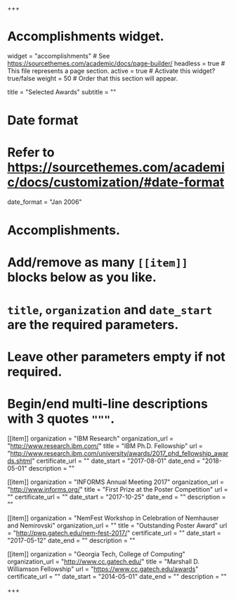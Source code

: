 +++
# Accomplishments widget.
widget = "accomplishments"  # See https://sourcethemes.com/academic/docs/page-builder/
headless = true  # This file represents a page section.
active = true  # Activate this widget? true/false
weight = 50  # Order that this section will appear.

title = "Selected Awards"
subtitle = ""

# Date format
#   Refer to https://sourcethemes.com/academic/docs/customization/#date-format
date_format = "Jan 2006"

# Accomplishments.
#   Add/remove as many `[[item]]` blocks below as you like.
#   `title`, `organization` and `date_start` are the required parameters.
#   Leave other parameters empty if not required.
#   Begin/end multi-line descriptions with 3 quotes `"""`.

[[item]]
  organization = "IBM Research"
  organization_url = "http://www.research.ibm.com/"
  title = "IBM Ph.D. Fellowship"
  url = "http://www.research.ibm.com/university/awards/2017_phd_fellowship_awards.shtml"
  certificate_url = ""
  date_start = "2017-08-01"
  date_end = "2018-05-01"
  description = ""

[[item]]
  organization = "INFORMS Annual Meeting 2017"
  organization_url = "http://www.informs.org/"
  title = "First Prize at the Poster Competition"
  url = ""
  certificate_url = ""
  date_start = "2017-10-25"
  date_end = ""
  description = ""

[[item]]
  organization = "NemFest Workshop in Celebration of Nemhauser and Nemirovski"
  organization_url = ""
  title = "Outstanding Poster Award"
  url = "http://pwp.gatech.edu/nem-fest-2017/"
  certificate_url = ""
  date_start = "2017-05-12"
  date_end = ""
  description = ""

[[item]]
  organization = "Georgia Tech, College of Computing"
  organization_url = "http://www.cc.gatech.edu/"
  title = "Marshall D. Williamson Fellowship"
  url = "https://www.cc.gatech.edu/awards"
  certificate_url = ""
  date_start = "2014-05-01"
  date_end = ""
  description = ""

+++
